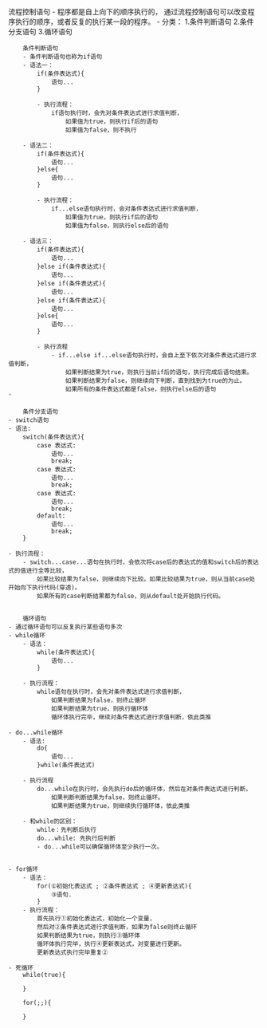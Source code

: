 流程控制语句
	- 程序都是自上向下的顺序执行的，
		通过流程控制语句可以改变程序执行的顺序，或者反复的执行某一段的程序。
	- 分类：
		1.条件判断语句
		2.条件分支语句
		3.循环语句


		条件判断语句
		- 条件判断语句也称为if语句
		- 语法一：
			if(条件表达式){
				语句...
			}
			
			- 执行流程：
				if语句执行时，会先对条件表达式进行求值判断，
					如果值为true，则执行if后的语句
					如果值为false，则不执行
		
		- 语法二：
			if(条件表达式){
				语句...
			}else{
				语句...
			}
			
			- 执行流程：
				if...else语句执行时，会对条件表达式进行求值判断，
					如果值为true，则执行if后的语句
					如果值为false，则执行else后的语句
			
		- 语法三：
			if(条件表达式){
				语句...
			}else if(条件表达式){
				语句...
			}else if(条件表达式){
				语句...
			}else if(条件表达式){
				语句...
			}else{
				语句...
			}
			
			- 执行流程
				- if...else if...else语句执行时，会自上至下依次对条件表达式进行求值判断，
					如果判断结果为true，则执行当前if后的语句，执行完成后语句结束。
					如果判断结果为false，则继续向下判断，直到找到为true的为止。
					如果所有的条件表达式都是false，则执行else后的语句
	'

		条件分支语句
	- switch语句
	- 语法:
		switch(条件表达式){
			case 表达式:
				语句...
				break;
			case 表达式:
				语句...
				break;
			case 表达式:
				语句...
				break;
			default:
				语句...
				break;
		}
		
	- 执行流程：
		- switch...case...语句在执行时，会依次将case后的表达式的值和switch后的表达式的值进行全等比较，
			如果比较结果为false，则继续向下比较。如果比较结果为true，则从当前case处开始向下执行代码(穿透)。
			如果所有的case判断结果都为false，则从default处开始执行代码。


		循环语句
	- 通过循环语句可以反复执行某些语句多次
	- while循环
		- 语法：
			while(条件表达式){
				语句...
			}
			
		- 执行流程：
			while语句在执行时，会先对条件表达式进行求值判断，
				如果判断结果为false，则终止循环
				如果判断结果为true，则执行循环体
				循环体执行完毕，继续对条件表达式进行求值判断，依此类推
				
	- do...while循环
		- 语法:
			do{
				语句...
			}while(条件表达式)
			
		- 执行流程
			do...while在执行时，会先执行do后的循环体，然后在对条件表达式进行判断，
				如果判断判断结果为false，则终止循环。
				如果判断结果为true，则继续执行循环体，依此类推
				
		- 和while的区别：
			while：先判断后执行
			do...while: 先执行后判断
			- do...while可以确保循环体至少执行一次。
			
			
	- for循环
		- 语法：
			for(①初始化表达式 ; ②条件表达式 ; ④更新表达式){
				③语句.
			}
		- 执行流程：
			首先执行①初始化表达式，初始化一个变量，
			然后对②条件表达式进行求值判断，如果为false则终止循环
			如果判断结果为true，则执行③循环体
			循环体执行完毕，执行④更新表达式，对变量进行更新。
			更新表达式执行完毕重复②
			
	- 死循环
		while(true){
		
		}
		
		for(;;){
		
		}
				